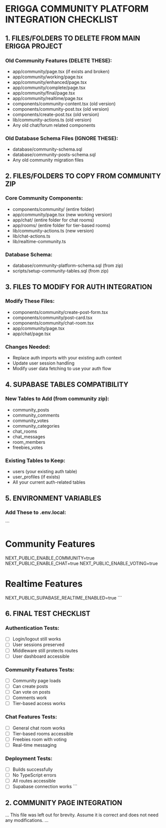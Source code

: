 # ERIGGA COMMUNITY PLATFORM INTEGRATION CHECKLIST

## 1. FILES/FOLDERS TO DELETE FROM MAIN ERIGGA PROJECT

### Old Community Features (DELETE THESE):
- app/community/page.tsx (if exists and broken)
- app/community/working/page.tsx
- app/community/enhanced/page.tsx
- app/community/complete/page.tsx
- app/community/final/page.tsx
- app/community/realtime/page.tsx
- components/community-content.tsx (old version)
- components/community-post.tsx (old version)
- components/create-post.tsx (old version)
- lib/community-actions.ts (old version)
- Any old chat/forum related components

### Old Database Schema Files (IGNORE THESE):
- database/community-schema.sql
- database/community-posts-schema.sql
- Any old community migration files

## 2. FILES/FOLDERS TO COPY FROM COMMUNITY ZIP

### Core Community Components:
- components/community/ (entire folder)
- app/community/page.tsx (new working version)
- app/chat/ (entire folder for chat rooms)
- app/rooms/ (entire folder for tier-based rooms)
- lib/community-actions.ts (new version)
- lib/chat-actions.ts
- lib/realtime-community.ts

### Database Schema:
- database/community-platform-schema.sql (from zip)
- scripts/setup-community-tables.sql (from zip)

## 3. FILES TO MODIFY FOR AUTH INTEGRATION

### Modify These Files:
- components/community/create-post-form.tsx
- components/community/post-card.tsx
- components/community/chat-room.tsx
- app/community/page.tsx
- app/chat/page.tsx

### Changes Needed:
- Replace auth imports with your existing auth context
- Update user session handling
- Modify user data fetching to use your auth flow

## 4. SUPABASE TABLES COMPATIBILITY

### New Tables to Add (from community zip):
- community_posts
- community_comments  
- community_votes
- community_categories
- chat_rooms
- chat_messages
- room_members
- freebies_votes

### Existing Tables to Keep:
- users (your existing auth table)
- user_profiles (if exists)
- All your current auth-related tables

## 5. ENVIRONMENT VARIABLES

### Add These to .env.local:
\`\`\`
# Community Features
NEXT_PUBLIC_ENABLE_COMMUNITY=true
NEXT_PUBLIC_ENABLE_CHAT=true
NEXT_PUBLIC_ENABLE_VOTING=true

# Realtime Features  
NEXT_PUBLIC_SUPABASE_REALTIME_ENABLED=true
\`\`\`

## 6. FINAL TEST CHECKLIST

### Authentication Tests:
- [ ] Login/logout still works
- [ ] User sessions preserved
- [ ] Middleware still protects routes
- [ ] User dashboard accessible

### Community Features Tests:
- [ ] Community page loads
- [ ] Can create posts
- [ ] Can vote on posts
- [ ] Comments work
- [ ] Tier-based access works

### Chat Features Tests:
- [ ] General chat room works
- [ ] Tier-based rooms accessible
- [ ] Freebies room with voting
- [ ] Real-time messaging

### Deployment Tests:
- [ ] Builds successfully
- [ ] No TypeScript errors
- [ ] All routes accessible
- [ ] Supabase connection works
\`\`\`

## 2. COMMUNITY PAGE INTEGRATION

... This file was left out for brevity. Assume it is correct and does not need any modifications. ...

